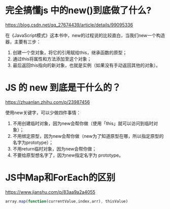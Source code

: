 

# 完全搞懂js 中的new()到底做了什么?

https://blog.csdn.net/qq_27674439/article/details/99095336



在《JavaScript模式》这本书中，new的过程说的比较直白，当我们new一个构造器，主要有三步：

1. 创建一个空对象，将它的引用赋给this，继承函数的原型；
2. 通过this将属性和方法添加至这个对象；
3. 最后返回this指向的新对象，也就是实例（如果没有手动返回其他的对象）。



# JS 的 new 到底是干什么的？

https://zhuanlan.zhihu.com/p/23987456



使用new关键字，可以少做四件事情：

1. 不用创建临时对象，因为new会帮你做（使用「this」就可以访问到临时对象）；
2. 不用绑定原型，因为new会帮你做（new为了知道原型在哪，所以指定原型的名字为prototype）；
3. 不用return临时对象，因为new会帮你做；
4. 不要给原型想名字了，因为new指定名字为 prototype。



# JS中Map和ForEach的区别

https://www.jianshu.com/p/83aa9a2a4055

```js
array.map(function(currentValue,index,arr), thisValue)
```

